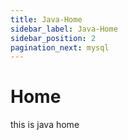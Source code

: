 ```yaml
---
title: Java-Home
sidebar_label: Java-Home
sidebar_position: 2
pagination_next: mysql
---
```


# Home
this is java home